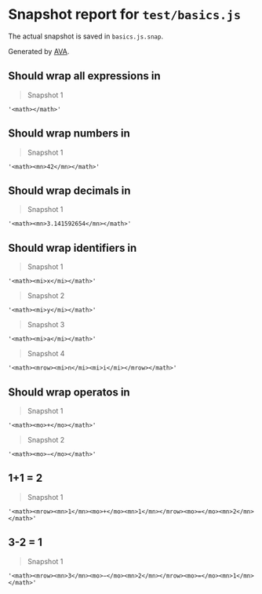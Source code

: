 # Snapshot report for `test/basics.js`

The actual snapshot is saved in `basics.js.snap`.

Generated by [AVA](https://avajs.dev).

## Should wrap all expressions in <math>

> Snapshot 1

    '<math></math>'

## Should wrap numbers in <mn>

> Snapshot 1

    '<math><mn>42</mn></math>'

## Should wrap decimals in <mn>

> Snapshot 1

    '<math><mn>3.141592654</mn></math>'

## Should wrap identifiers in <mi>

> Snapshot 1

    '<math><mi>x</mi></math>'

> Snapshot 2

    '<math><mi>y</mi></math>'

> Snapshot 3

    '<math><mi>a</mi></math>'

> Snapshot 4

    '<math><mrow><mi>n</mi><mi>i</mi></mrow></math>'

## Should wrap operatos in <mo>

> Snapshot 1

    '<math><mo>+</mo></math>'

> Snapshot 2

    '<math><mo>−</mo></math>'

## 1+1 = 2

> Snapshot 1

    '<math><mrow><mn>1</mn><mo>+</mo><mn>1</mn></mrow><mo>=</mo><mn>2</mn></math>'

## 3-2 = 1

> Snapshot 1

    '<math><mrow><mn>3</mn><mo>−</mo><mn>2</mn></mrow><mo>=</mo><mn>1</mn></math>'
